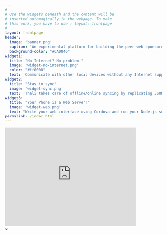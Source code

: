 ```yaml
---
#
# Use the widgets beneath and the content will be
# inserted automagically in the webpage. To make
# this work, you have to use › layout: frontpage
#
layout: frontpage
header:
  image: 'banner.png'
  caption: 'An experimental platform for building the peer web sponsored by Microsoft'
  background-color: "#CA0046"
widget1:
  title: "No Internet? No problem."
  image: 'widget-no-internet.png'
  color: "#ff0000"
  text: 'Communicate with other local devices without any Internet support using BLE, Bluetooth and Wi-Fi Direct.'
widget2:
  title: "Stay in sync"
  image: 'widget-sync.png'
  text: 'Thali takes care of offline/online syncing by replicating JSON data and binary attachments.'
widget3:
  title: "Your Phone is a Web Server!"
  image: 'widget-web.png'
  text: "Write your web interface using Cordova and run your Node.js server code on iOS and Android."
permalink: /index.html
---
```


<div id="videoModal" class="reveal-modal large" data-reveal="">
  <div class="flex-video widescreen vimeo" style="display: block;">
    <iframe width="420" height="315" src="https://www.youtube.com/embed/BgPJuk3_UWQ" frameborder="0" allowfullscreen></iframe>
  </div>
  <a class="close-reveal-modal">&#215;</a>
</div>
